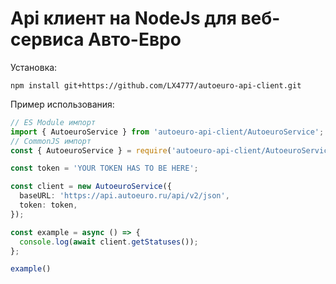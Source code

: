 # Api клиент на NodeJs для веб-сервиса Авто-Евро

Установка:
```shell
npm install git+https://github.com/LX4777/autoeuro-api-client.git
```

Пример использования:
```ts --пример использования
// ES Module импорт
import { AutoeuroService } from 'autoeuro-api-client/AutoeuroService';
// CommonJS импорт
const { AutoeuroService } = require('autoeuro-api-client/AutoeuroService');

const token = 'YOUR TOKEN HAS TO BE HERE';

const client = new AutoeuroService({
  baseURL: 'https://api.autoeuro.ru/api/v2/json',
  token: token,
});

const example = async () => {
  console.log(await client.getStatuses());
};

example()
```
